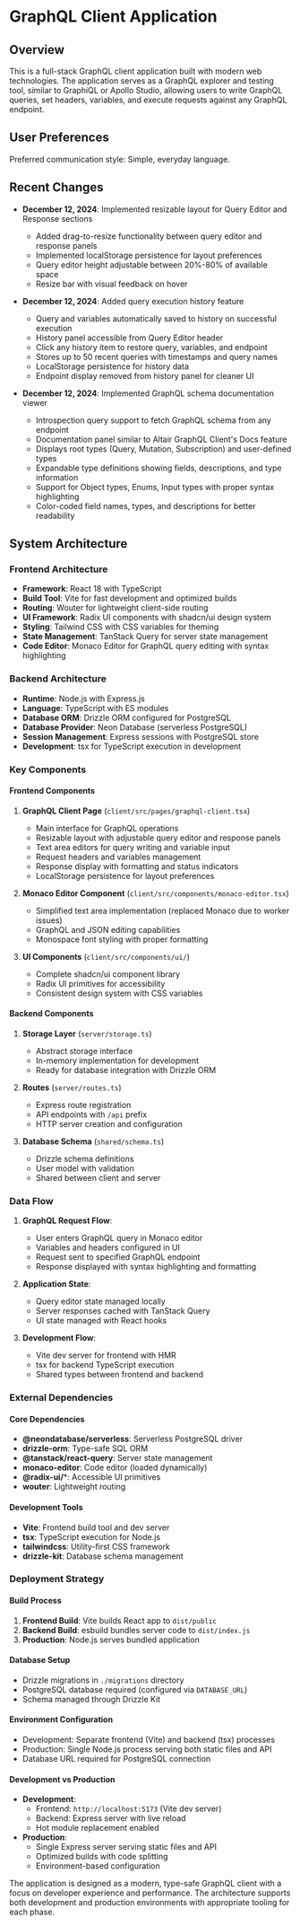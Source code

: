 # GraphQL Client Application

## Overview

This is a full-stack GraphQL client application built with modern web technologies. The application serves as a GraphQL explorer and testing tool, similar to GraphiQL or Apollo Studio, allowing users to write GraphQL queries, set headers, variables, and execute requests against any GraphQL endpoint.

## User Preferences

Preferred communication style: Simple, everyday language.

## Recent Changes

- **December 12, 2024**: Implemented resizable layout for Query Editor and Response sections
  - Added drag-to-resize functionality between query editor and response panels
  - Implemented localStorage persistence for layout preferences
  - Query editor height adjustable between 20%-80% of available space
  - Resize bar with visual feedback on hover

- **December 12, 2024**: Added query execution history feature
  - Query and variables automatically saved to history on successful execution
  - History panel accessible from Query Editor header
  - Click any history item to restore query, variables, and endpoint
  - Stores up to 50 recent queries with timestamps and query names
  - LocalStorage persistence for history data
  - Endpoint display removed from history panel for cleaner UI

- **December 12, 2024**: Implemented GraphQL schema documentation viewer
  - Introspection query support to fetch GraphQL schema from any endpoint
  - Documentation panel similar to Altair GraphQL Client's Docs feature
  - Displays root types (Query, Mutation, Subscription) and user-defined types
  - Expandable type definitions showing fields, descriptions, and type information
  - Support for Object types, Enums, Input types with proper syntax highlighting
  - Color-coded field names, types, and descriptions for better readability

## System Architecture

### Frontend Architecture
- **Framework**: React 18 with TypeScript
- **Build Tool**: Vite for fast development and optimized builds
- **Routing**: Wouter for lightweight client-side routing
- **UI Framework**: Radix UI components with shadcn/ui design system
- **Styling**: Tailwind CSS with CSS variables for theming
- **State Management**: TanStack Query for server state management
- **Code Editor**: Monaco Editor for GraphQL query editing with syntax highlighting

### Backend Architecture
- **Runtime**: Node.js with Express.js
- **Language**: TypeScript with ES modules
- **Database ORM**: Drizzle ORM configured for PostgreSQL
- **Database Provider**: Neon Database (serverless PostgreSQL)
- **Session Management**: Express sessions with PostgreSQL store
- **Development**: tsx for TypeScript execution in development

### Key Components

#### Frontend Components
1. **GraphQL Client Page** (`client/src/pages/graphql-client.tsx`)
   - Main interface for GraphQL operations
   - Resizable layout with adjustable query editor and response panels
   - Text area editors for query writing and variable input
   - Request headers and variables management
   - Response display with formatting and status indicators
   - LocalStorage persistence for layout preferences

2. **Monaco Editor Component** (`client/src/components/monaco-editor.tsx`)
   - Simplified text area implementation (replaced Monaco due to worker issues)
   - GraphQL and JSON editing capabilities
   - Monospace font styling with proper formatting

3. **UI Components** (`client/src/components/ui/`)
   - Complete shadcn/ui component library
   - Radix UI primitives for accessibility
   - Consistent design system with CSS variables

#### Backend Components
1. **Storage Layer** (`server/storage.ts`)
   - Abstract storage interface
   - In-memory implementation for development
   - Ready for database integration with Drizzle ORM

2. **Routes** (`server/routes.ts`)
   - Express route registration
   - API endpoints with `/api` prefix
   - HTTP server creation and configuration

3. **Database Schema** (`shared/schema.ts`)
   - Drizzle schema definitions
   - User model with validation
   - Shared between client and server

### Data Flow

1. **GraphQL Request Flow**:
   - User enters GraphQL query in Monaco editor
   - Variables and headers configured in UI
   - Request sent to specified GraphQL endpoint
   - Response displayed with syntax highlighting and formatting

2. **Application State**:
   - Query editor state managed locally
   - Server responses cached with TanStack Query
   - UI state managed with React hooks

3. **Development Flow**:
   - Vite dev server for frontend with HMR
   - tsx for backend TypeScript execution
   - Shared types between frontend and backend

### External Dependencies

#### Core Dependencies
- **@neondatabase/serverless**: Serverless PostgreSQL driver
- **drizzle-orm**: Type-safe SQL ORM
- **@tanstack/react-query**: Server state management
- **monaco-editor**: Code editor (loaded dynamically)
- **@radix-ui/***: Accessible UI primitives
- **wouter**: Lightweight routing

#### Development Tools
- **Vite**: Frontend build tool and dev server
- **tsx**: TypeScript execution for Node.js
- **tailwindcss**: Utility-first CSS framework
- **drizzle-kit**: Database schema management

### Deployment Strategy

#### Build Process
1. **Frontend Build**: Vite builds React app to `dist/public`
2. **Backend Build**: esbuild bundles server code to `dist/index.js`
3. **Production**: Node.js serves bundled application

#### Database Setup
- Drizzle migrations in `./migrations` directory
- PostgreSQL database required (configured via `DATABASE_URL`)
- Schema managed through Drizzle Kit

#### Environment Configuration
- Development: Separate frontend (Vite) and backend (tsx) processes
- Production: Single Node.js process serving both static files and API
- Database URL required for PostgreSQL connection

#### Development vs Production
- **Development**: 
  - Frontend: `http://localhost:5173` (Vite dev server)
  - Backend: Express server with live reload
  - Hot module replacement enabled
- **Production**:
  - Single Express server serving static files and API
  - Optimized builds with code splitting
  - Environment-based configuration

The application is designed as a modern, type-safe GraphQL client with a focus on developer experience and performance. The architecture supports both development and production environments with appropriate tooling for each phase.